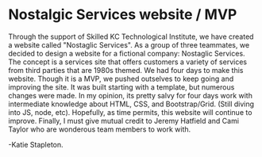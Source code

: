 # Nostalgic Services website / MVP

Through the support of Skilled KC Technological Institute, we have created a website called "Nostaglic Services". As a group of three teammates, we decided to design a website for a fictional company: Nostaglic Services. The concept is a services site that offers customers a variety of services from third parties that are 1980s themed. We had four days to make this website. Though it is a MVP, we pushed outselves to keep going and improving the site. It was built starting with a template, but numerous changes were made. In my opinion, its pretty salvy for four days work with intermediate knowledge about HTML, CSS, and Bootstrap/Grid. (Still diving into JS, node, etc). Hopefully, as time permits, this website will continue to improve. Finally, I must give mutual credit to Jeremy Hatfield and Cami Taylor who are wonderous team members to work with.

-Katie Stapleton.
